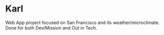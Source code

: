 # Karl
Web App project focused on San Francisco and its weather/microclimate. Done for both Dev/Mission and Out in Tech.
